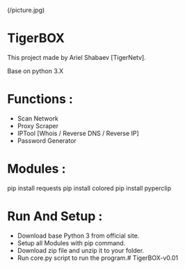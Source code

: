 (/picture.jpg)

# TigerBOX
This project made by Ariel Shabaev [TigerNetv].

Base on python 3.X

# Functions :

 * Scan Network
 * Proxy Scraper
 * IPTool [Whois / Reverse DNS / Reverse IP]
* Password Generator


# Modules :

pip install requests
pip install colored
pip install pyperclip

 # Run And Setup :
 * Download base Python 3 from official site.
 * Setup all Modules with pip command.
 * Download zip file and unzip it to your folder.
 * Run core.py script to run the program.# TigerBOX-v0.01
